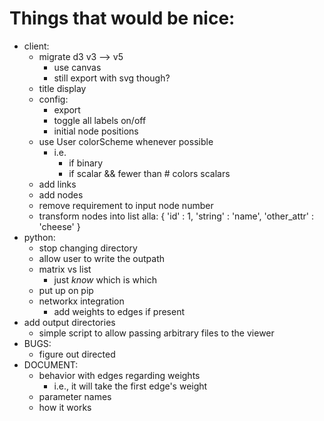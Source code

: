 # Things that would be nice:
- client:
    - migrate d3 v3 --> v5
        - use canvas
        - still export with svg though?
    - title display
    - config:
        - export
        - toggle all labels on/off
        - initial node positions
    - use User colorScheme whenever possible
        - i.e.
            - if binary
            - if scalar && fewer than # colors scalars
    - add links
    - add nodes
    - remove requirement to input node number
    - transform nodes into list alla: { 'id' : 1, 'string' : 'name', 'other_attr' : 'cheese' }
- python:
    - stop changing directory
    - allow user to write the outpath
    - matrix vs list
        - just _know_ which is which
    - put up on pip
    - networkx integration
        - add weights to edges if present
- add output directories
    - simple script to allow passing arbitrary files to the viewer
- BUGS:
    - figure out directed
- DOCUMENT:
    - behavior with edges regarding weights
        - i.e., it will take the first edge's weight
    - parameter names
    - how it works
